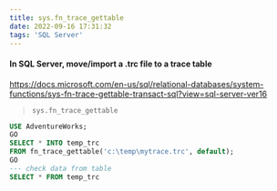 ```yaml
---
title: sys.fn_trace_gettable
date: 2022-09-16 17:31:32
tags: 'SQL Server'
---
```


#### In SQL Server, move/import a .trc file to a trace table

https://docs.microsoft.com/en-us/sql/relational-databases/system-functions/sys-fn-trace-gettable-transact-sql?view=sql-server-ver16

> `sys.fn_trace_gettable`

```sql
USE AdventureWorks;
GO
SELECT * INTO temp_trc
FROM fn_trace_gettable('c:\temp\mytrace.trc', default);
GO
--- check data from table
SELECT * FROM temp_trc
```
